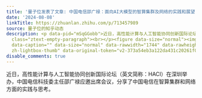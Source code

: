 ```yaml
---
title: '量子位发表了文章: 中国电信邵广禄：面向AI大模型的智算集群及网络的实践和展望'
date: '2024-08-08'
linkTitle: https://zhuanlan.zhihu.com/p/713457989
source: 量子位的知乎动态
description: <p data-pid="mSqGGobb">近日，高性能计算与人工智能协同创新国际论坛（英文简称：HACI）在深圳举办，中国电信科技委主任邵广禄应邀出席会议，分享了中国电信在智算集群和网络方面的实践与思考。</p><p
  class="ztext-empty-paragraph"><br></p><figure data-size="normal"><img src="https://pic2.zhimg.com/v2-373a54eb3a122da431c20261f0e16895.jpg"
  data-caption="" data-size="normal" data-rawwidth="1744" data-rawheight="1156" class="origin_image
  zh-lightbox-thumb" data-original-token="v2-373a54eb3a122da431c20261f0e ...
disable_comments: true
---
```

<p data-pid="mSqGGobb">近日，高性能计算与人工智能协同创新国际论坛（英文简称：HACI）在深圳举办，中国电信科技委主任邵广禄应邀出席会议，分享了中国电信在智算集群和网络方面的实践与思考。</p><p class="ztext-empty-paragraph"><br></p><figure data-size="normal"><img src="https://pic2.zhimg.com/v2-373a54eb3a122da431c20261f0e16895.jpg" data-caption="" data-size="normal" data-rawwidth="1744" data-rawheight="1156" class="origin_image zh-lightbox-thumb" data-original-token="v2-373a54eb3a122da431c20261f0e ...